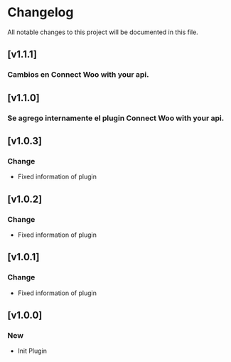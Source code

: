 # Changelog

All notable changes to this project will be documented in this file.

## [v1.1.1]

### Cambios en Connect Woo with your api.

## [v1.1.0]

### Se agrego internamente el plugin Connect Woo with your api.

## [v1.0.3]

### Change
- Fixed information of plugin

## [v1.0.2]

### Change
- Fixed information of plugin

## [v1.0.1]

### Change
- Fixed information of plugin

## [v1.0.0]

### New
- Init Plugin